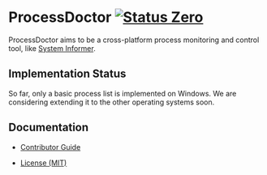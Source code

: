 ProcessDoctor [![Status Zero][status-zero]][andivionian-status-classifier]
=============
ProcessDoctor aims to be a cross-platform process monitoring and control tool, like [System Informer][system-informer].

Implementation Status
---------------------

So far, only a basic process list is implemented on Windows. We are considering extending it to the other operating systems soon.

Documentation
-------------

- [Contributor Guide][docs.contributing]

- [License (MIT)][docs.license]

[andivionian-status-classifier]: https://github.com/ForNeVeR/andivionian-status-classifier#status-zero-
[docs.contributing]: CONTRIBUTING.md
[docs.license]: LICENSE.md
[status-zero]: https://img.shields.io/badge/status-zero-lightgrey.svg
[system-informer]: https://github.com/winsiderss/systeminformer
